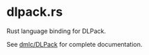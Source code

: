 # dlpack.rs
Rust language binding for DLPack.

See [dmlc/DLPack](https://github.com/dmlc/dlpack) for complete documentation.
